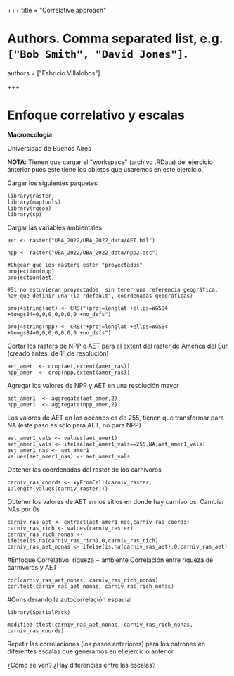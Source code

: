 +++
title = "Correlative approach"

# Authors. Comma separated list, e.g. `["Bob Smith", "David Jones"]`.
authors = ["Fabricio Villalobos"]

  
+++

# Enfoque correlativo y escalas

**Macroecología**

Universidad de Buenos Aires


**NOTA**: Tienen que cargar el "workspace" (archivo .RData) del ejercicio anterior pues este tiene los objetos que usaremos en este ejercicio.

Cargar los siguientes paquetes:
```{r eval=FALSE}
library(raster)
library(maptools)
library(rgeos)
library(sp)
```

Cargar las variables ambientales
```{r eval=FALSE} 
aet <- raster("UBA_2022/UBA_2022_data/AET.bil")

npp <- raster("UBA_2022/UBA_2022_data/npp2.asc")

#Checar que los rasters estén "proyectados"
projection(npp)
projection(aet)

#Si no estuvieran proyectados, sin tener una referencia geográfica, hay que definir una (la "default", coordenadas geográficas)

proj4string(aet) <- CRS("+proj=longlat +ellps=WGS84 +towgs84=0,0,0,0,0,0,0 +no_defs")

proj4string(npp) <- CRS("+proj=longlat +ellps=WGS84 +towgs84=0,0,0,0,0,0,0 +no_defs")
```

Cortar los rasters de NPP e AET para el extent del raster de América del Sur (creado antes, de 1º de resolución)
```{r eval=FALSE}
aet_amer  <- crop(aet,extent(amer_ras))
npp_amer  <- crop(npp,extent(amer_ras))
```

Agregar los valores de NPP y AET en una resolución mayor
```{r eval=FALSE}
aet_amer1  <- aggregate(aet_amer,2)
npp_amer1  <- aggregate(npp_amer,2)
```

Los valores de AET en los océanos es de 255, tienen que transformar para NA (este paso es sólo para AET, no para NPP)
```{r eval=FALSE}
aet_amer1_vals <- values(aet_amer1)
aet_amer1_vals <- ifelse(aet_amer1_vals==255,NA,aet_amer1_vals)
aet_amer1_nas <- aet_amer1
values(aet_amer1_nas) <- aet_amer1_vals
```

Obtener las coordenadas del raster de los carnívoros
```{r eval=FALSE}
carniv_ras_coords <- xyFromCell(carniv_raster, 1:length(values(carniv_raster)))
```
Obtener los valores de AET en los sitios en donde hay carnívoros. Cambiar NAs por 0s
```{r eval=FALSE}
carniv_ras_aet <- extract(aet_amer1_nas,carniv_ras_coords)
carniv_ras_rich <- values(carniv_raster)
carniv_ras_rich_nonas <- ifelse(is.na(carniv_ras_rich),0,carniv_ras_rich)
carniv_ras_aet_nonas <- ifelse(is.na(carniv_ras_aet),0,carniv_ras_aet)
```

#Enfoque Correlativo: riqueza ~ ambiente
Correlación entre riqueza de carnívoros y AET
```{r eval=FALSE}
cor(carniv_ras_aet_nonas, carniv_ras_rich_nonas)
cor.test(carniv_ras_aet_nonas, carniv_ras_rich_nonas)
```

#Considerando la autocorrelación espacial
```{r eval=FALSE}
library(SpatialPack)

modified.ttest(carniv_ras_aet_nonas, carniv_ras_rich_nonas, carniv_ras_coords)

```

Repetir las correlaciones (los pasos anteriores) para los patrones en diferentes escalas que generamos en el ejercicio anterior

¿Cómo se ven? 
¿Hay diferencias entre las escalas?
